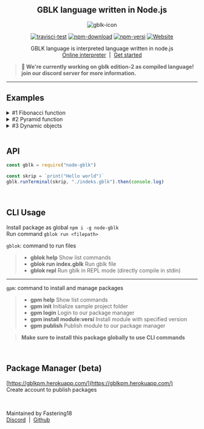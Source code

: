 <div align="center">
<p>
<h2>GBLK language written in Node.js</h2>
<img src="https://cdn.discordapp.com/attachments/783614662960349236/882809593963634698/android-chrome-192x192.png" alt="gblk-icon">
</p>
<p>
<a href="https://www.npmjs.com/package/node-gblk"><img src="https://img.shields.io/travis/Fastering18/Membuat-Bahasa-Pemrograman/main?label=test" alt="travisci-test"></a> 
<a href="https://www.npmjs.com/package/node-gblk"><img src="https://img.shields.io/npm/dt/node-gblk.svg?maxAge=3600" alt="npm-download"></a>
<a href="https://www.npmjs.com/package/node-gblk"><img src="https://img.shields.io/npm/v/node-gblk.svg?maxAge=3600&label=versi" alt="npm-versi"></a>
<a href="https://gblkpm.herokuapp.com"><img alt="Website" src="https://img.shields.io/website?maxAge=3600&down_message=Down&label=package%20manager&up_message=Aktif&url=https%3A%2F%2Fgblkpm.herokuapp.com"></a>
</p> 

<p>GBLK language is interpreted language written in node.js<br><a href="https://gblk-lang.glitch.me/">Online interpreter</a> &nbsp;| &nbsp;<a href="https://fastering18.github.io/node-gblok/#/">Get started</a></p>
</div>

> **🚨 We're currently working on gblk edition-2 as compiled language!  
> join our discord server for more information.**

<hr>

<h2>Examples</h2>
<details>
<summary><bold>#1 Fibonacci function</bold></summary>
<br>
Recursive fibonacci function written in GBLK  
<br><br>
<pre>
lokal fibbonaci = fungsi(x) 
    jika x < 2 maka
        kembali 1;
    jikatidak
        kembali fibbonaci(x-2) + fibbonaci(x-1);
    tutup
tutup

print(fibbonaci(7)) -- 21
</pre>
</details>

<details>
<summary><bold>#2 Pyramid function</bold></summary>
<br>
Terminal output text shape with loops  
<br><br>
<pre>
lokal piramid = fungsi(r)
    jika r < 3 maka kembali "row must higher than 2" tutup
    lokal hasil = ""
    untuk i = 0 ke r lakukan
        hasil = hasil + (" " * (r - i)) + ("* " * (i)) + "\n"
    tutup
    kembali hasil
tutup

print(piramid(10))
</pre>
</details>

<details>
<summary><bold>#3 Dynamic objects</bold></summary>
<br>
A node.js-like objects  
<br><br>
<pre>
lokal obj = {
    "sus": benar,
    nama: "amogus",
    isSus: fungsi() -> benar,
    suspect: ["red", "white"]
}

print(obj -> suspect -> 1)
print(obj -> suspect -> 2)
print(obj -> nama)
print(obj)
</pre>
</details>

<br/>

## API  
```js
const gblk = require("node-gblk")

const skrip = `print("Hello world")`
gblk.runTerminal(skrip, "./indeks.gblk").then(console.log)
```  

<br/>

## CLI Usage  
Install package as global `npm i -g node-gblk`  
Run command `gblok run <filepath>`  

`gblok`: command to run files  
> - **gblok help**                Show list commands  
> - **gblok run index.gblk**      Run gblk file  
> - **gblok repl**                Run gblk in REPL mode (directly compile in stdin)  

<hr>

`gpm`: command to install and manage packages  
> - **gpm help**                  Show list commands  
> - **gpm init**                  Initialize sample project folder  
> - **gpm login**                 Login to our package manager  
> - **gpm install module:versi**  Install module with specified version  
> - **gpm publish**               Publish module to our package manager  

> **Make sure to install this package globally to use CLI commands**  

<br>

## Package Manager (beta)  
[https://gblkpm.herokuapp.com/](https://gblkpm.herokuapp.com/)  
Create account to publish packages

<br>

Maintained by Fastering18  
[Discord](https://discord.gg/FHVjsSg7jU)&nbsp;&nbsp;|&nbsp;&nbsp;[Github](https://github.com/Fastering18)
